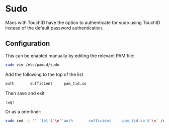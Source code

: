 # Sudo

Macs with TouchID have the option to authenticate for sudo using TouchID instead of the default password authentication.

## Configuration

This can be enabled manually by editing the relevant PAM file:

```sh
sudo vim /etc/pam.d/sudo
```

Add the following to the top of the list

```sh
auth       sufficient     pam_tid.so
```

Then save and exit

```vim
:wq!
```

Or as a one-liner:

```sh
sudo sed -i '' '1a\'$'\n''auth       sufficient     pam_tid.so'$'\n' /etc/pam.d/sudo
```
